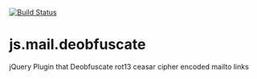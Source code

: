 [![Build Status](https://travis-ci.org/exiguus/js.mail.deobfuscate.svg?branch=master)](https://travis-ci.org/exiguus/js.mail.deobfuscate)

# js.mail.deobfuscate
jQuery Plugin that Deobfuscate rot13 ceasar cipher encoded mailto links
